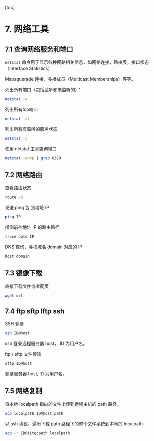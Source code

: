 [toc]

# 7. 网络工具

## 7.1 查询网络服务和端口

`netstat` 命令用于显示各种网路相关信息，如网络连接，路由表，接口状态（Interface Statistics）

Mapsquerade 连接，多播成员（Multicast Memberships）等等。

列出所有端口（包括监听和未监听的）：

```bash
netstat -a
```

列出所有tcp端口

```bash
netstat -at
```

列出所有有监听的服务状态

```bash
netstat -l
```

使用 netstat 工具查询端口

```bash
netstat -antp | grep 6379
```

## 7.2 网络路由

查看路由状态

```bash
route -n
```

发送 ping 包 到地址 IP

```bash
ping IP
```

探测前往地址 IP 的路由路径

```bash
traceroute IP
```

DNS 查询，寻找域名 domain 对应的 IP

```bash
host domain
```

## 7.3 镜像下载

直接下载文件或者网页

```bash
wget url
```

## 7.4 ftp sftp lftp ssh

SSH 登录

```bash
ssh ID@host
```

ssh 登录远程服务器 host， ID 为用户名。

ftp / sftp 文件传输

```bash
sftp ID@host
```

登录服务器 host, ID 为用户名。

## 7.5 网络复制

将本地 localpath 指向的文件上传到远程主机的 path 路径。

```bash
scp localpath ID@host:path
```

以 ssh 协议，遍历下载 path 路径下的整个文件系统到本地的 localpath

```bash
scp -r ID@site:path localpath
```

